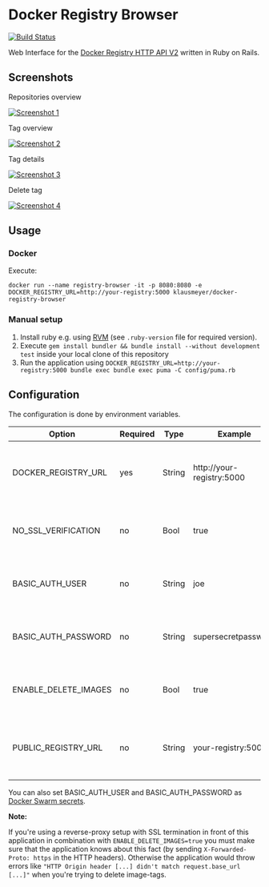 # Docker Registry Browser

[![Build Status](https://travis-ci.org/klausmeyer/docker-registry-browser.svg?branch=master)](https://travis-ci.org/klausmeyer/docker-registry-browser)

Web Interface for the [Docker Registry HTTP API V2](https://docs.docker.com/registry/spec/api/) written in Ruby on Rails.

## Screenshots

Repositories overview

[![Screenshot 1](https://github.com/klausmeyer/docker-registry-browser/raw/master/docs/screenshot1_thumb.png "Screenshot 1")](https://github.com/klausmeyer/docker-registry-browser/raw/master/docs/screenshot1.png)

Tag overview

[![Screenshot 2](https://github.com/klausmeyer/docker-registry-browser/raw/master/docs/screenshot2_thumb.png "Screenshot 2")](https://github.com/klausmeyer/docker-registry-browser/raw/master/docs/screenshot2.png)

Tag details

[![Screenshot 3](https://github.com/klausmeyer/docker-registry-browser/raw/master/docs/screenshot3_thumb.png "Screenshot 3")](https://github.com/klausmeyer/docker-registry-browser/raw/master/docs/screenshot3.png)

Delete tag

[![Screenshot 4](https://github.com/klausmeyer/docker-registry-browser/raw/master/docs/screenshot4_thumb.png "Screenshot 4")](https://github.com/klausmeyer/docker-registry-browser/raw/master/docs/screenshot5.png)

## Usage

### Docker

Execute:

```
docker run --name registry-browser -it -p 8080:8080 -e DOCKER_REGISTRY_URL=http://your-registry:5000 klausmeyer/docker-registry-browser
```

### Manual setup

1. Install ruby e.g. using [RVM](http://rvm.io) (see `.ruby-version` file for required version).
2. Execute `gem install bundler && bundle install --without development test` inside your local clone of this repository
3. Run the application using `DOCKER_REGISTRY_URL=http://your-registry:5000 bundle exec bundle exec puma -C config/puma.rb`

## Configuration

The configuration is done by environment variables.

| Option               | Required | Type   | Example                   | Description                                               |
| -------------------- | -------- | ------ | ------------------------- | --------------------------------------------------------- |
| DOCKER_REGISTRY_URL  | yes      | String | http://your-registry:5000 | URL to the Docker Registry which should be browsed        |
| NO_SSL_VERIFICATION  | no       | Bool   | true                      | Enable to skip SSL verification (default `false`)         |
| BASIC_AUTH_USER      | no       | String | joe                       | Username for basic-auth against registry                  |
| BASIC_AUTH_PASSWORD  | no       | String | supersecretpassw0rd       | Password for basic-auth against registry                  |
| ENABLE_DELETE_IMAGES | no       | Bool   | true                      | Allow deletion of tags (default `false`)                  |
| PUBLIC_REGISTRY_URL  | no       | String | your-registry:5000        | The public URL to the Docker Registry to do docker pull   |

You can also set BASIC_AUTH_USER and BASIC_AUTH_PASSWORD as [Docker Swarm secrets](https://docs.docker.com/engine/swarm/secrets/).

**Note:**

If you're using a reverse-proxy setup with SSL termination in front of this application in combination with `ENABLE_DELETE_IMAGES=true` you must make sure that the application knows about this fact (by sending `X-Forwarded-Proto: https` in the HTTP headers). Otherwise the application would throw errors like `"HTTP Origin header [...] didn't match request.base_url [...]"` when you're trying to delete image-tags.
